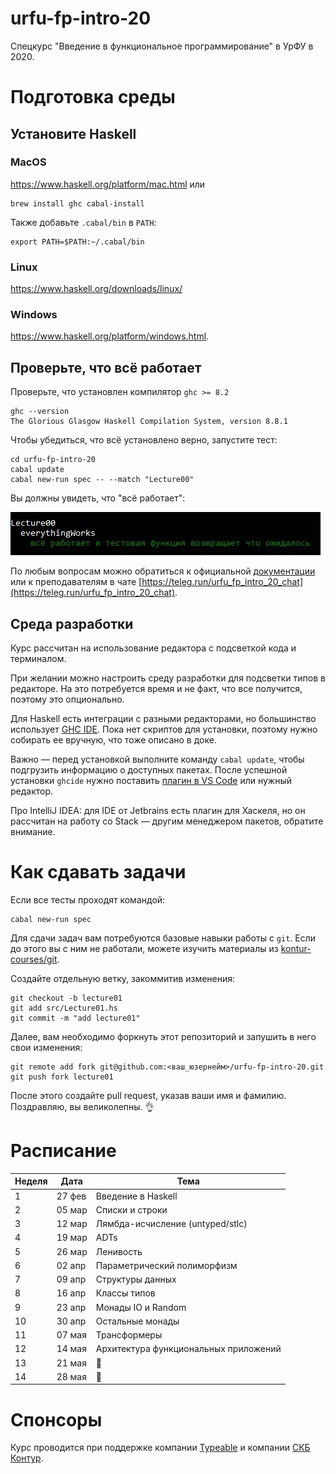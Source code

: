 # urfu-fp-intro-20

Спецкурс "Введение в функциональное программирование" в УрФУ в 2020.

# Подготовка среды

## Установите Haskell

### MacOS

https://www.haskell.org/platform/mac.html или

```
brew install ghc cabal-install
```
Также добавьте `.cabal/bin` в `PATH`:
```
export PATH=$PATH:~/.cabal/bin
```
### Linux

https://www.haskell.org/downloads/linux/

### Windows

https://www.haskell.org/platform/windows.html.

## Проверьте, что всё работает

Проверьте, что установлен компилятор `ghc >= 8.2`

```
ghc --version
The Glorious Glasgow Haskell Compilation System, version 8.8.1
```

Чтобы убедиться, что всё установлено верно, запустите тест:

```
cd urfu-fp-intro-20
cabal update
cabal new-run spec -- --match "Lecture00"
```

Вы должны увидеть, что "всё работает":

![setup is ok](./assets/SetUpIsDone.jpg)

По любым вопросам можно обратиться к официальной [документации](https://www.haskell.org/documentation/) или к преподавателям в чате [https://teleg.run/urfu_fp_intro_20_chat](https://teleg.run/urfu_fp_intro_20_chat).

## Среда разработки

Курс рассчитан на использование редактора с подсветкой кода и терминалом.

При желании можно настроить среду разработки для подсветки типов в редакторе. На это потребуется время и не факт, что все получится, поэтому это опционально.

Для Haskell есть интеграции с разными редакторами, но большинство использует [GHC IDE](https://github.com/digital-asset/ghcide). Пока нет скриптов для установки, поэтому нужно собирать ее вручную, что тоже описано в доке.

Важно — перед установкой выполните команду `cabal update`, чтобы подгрузить информацию о доступных пакетах.
После успешной установки `ghcide` нужно поставить [плагин в VS Code](https://marketplace.visualstudio.com/items?itemName=DigitalAssetHoldingsLLC.ghcide) или нужный редактор.

Про IntelliJ IDEA: для IDE от Jetbrains есть плагин для Хаскеля, но он рассчитан на работу со Stack — другим менеджером пакетов, обратите внимание.

# Как сдавать задачи

Если все тесты проходят командой:

```
cabal new-run spec
```

Для сдачи задач вам потребуются базовые навыки работы с `git`. 
Если до этого вы с ним не работали, можете изучить материалы из [kontur-courses/git](https://github.com/kontur-courses/git).

Создайте отдельную ветку, закоммитив изменения:

```
git checkout -b lecture01
git add src/Lecture01.hs
git commit -m "add lecture01"
```

Далее, вам необходимо форкнуть этот репозиторий и запушить в него свои изменения:

```
git remote add fork git@github.com:<ваш_юзернейм>/urfu-fp-intro-20.git 
git push fork lecture01
```

После этого создайте pull request, указав ваши имя и фамилию. Поздравляю, вы великолепны. 👌 

# Расписание

Неделя | Дата   | Тема 
-------|--------|------
1      | 27 фев | Введение в Haskell
2      | 05 мар | Списки и строки
3      | 12 мар | Лямбда-исчисление (untyped/stlc)
4      | 19 мар | ADTs
5      | 26 мар | Ленивость
6      | 02 апр | Параметрический полиморфизм
7      | 09 апр | Структуры данных
8      | 16 апр | Классы типов
9      | 23 апр | Монады IO и Random
10     | 30 апр | Остальные монады
11     | 07 мая | Трансформеры
12     | 14 мая | Архитектура функциональных приложений
13     | 21 мая | 🤔
14     | 28 мая | 🤔

# Спонсоры

Курс проводится при поддержке компании [Typeable](http://typeable.io) и компании [СКБ Контур](https://kontur.ru/).
